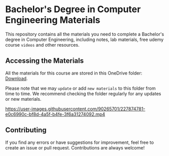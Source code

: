 # Bachelor's Degree in Computer Engineering Materials

This repository contains all the materials you need to complete a Bachelor's degree in Computer Engineering, including notes, lab materials, free udemy course `videos` and other resources.

## Accessing the Materials

All the materials for this course are stored in this OneDrive folder: [Download](https://khecedunp-my.sharepoint.com/:f:/g/personal/760307_khec_edu_np/EmkoweTh6gVLpbw_3ye3TCMBYhpTOdh-0tVGlfhR_bJdmw?e=SNX2lR). 

Please note that we may `update` or add `new materials` to this folder from time to time. We recommend checking the folder regularly for any updates or new materials.


https://user-images.githubusercontent.com/90265701/227874781-e0c6990c-bf8d-4a5f-b4fe-3f6a31274092.mp4


## Contributing

If you find any errors or have suggestions for improvement, feel free to create an issue or pull request. Contributions are always welcome!
